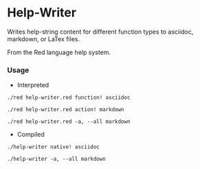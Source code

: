 # Help-Writer

Writes help-string content for different function types to asciidoc, markdown, or LaTex files.

From the Red language help system.

### Usage

* Interpreted

```
./red help-writer.red function! asciidoc

./red help-writer.red action! markdown

./red help-writer.red -a, --all markdown
```

* Compiled 

```
./help-writer native! asciidoc

./help-writer -a, --all markdown
```
